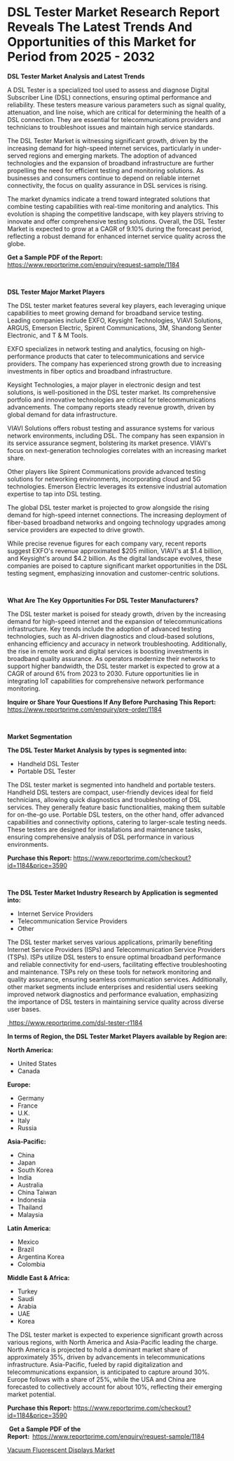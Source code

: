 <p><h1>DSL Tester Market Research Report Reveals The Latest Trends And Opportunities of this Market for Period from 2025 - 2032</h1></p><p><strong>DSL Tester Market Analysis and Latest Trends</strong></p>
<p><p>A DSL Tester is a specialized tool used to assess and diagnose Digital Subscriber Line (DSL) connections, ensuring optimal performance and reliability. These testers measure various parameters such as signal quality, attenuation, and line noise, which are critical for determining the health of a DSL connection. They are essential for telecommunications providers and technicians to troubleshoot issues and maintain high service standards.</p><p>The DSL Tester Market is witnessing significant growth, driven by the increasing demand for high-speed internet services, particularly in under-served regions and emerging markets. The adoption of advanced technologies and the expansion of broadband infrastructure are further propelling the need for efficient testing and monitoring solutions. As businesses and consumers continue to depend on reliable internet connectivity, the focus on quality assurance in DSL services is rising.</p><p>The market dynamics indicate a trend toward integrated solutions that combine testing capabilities with real-time monitoring and analytics. This evolution is shaping the competitive landscape, with key players striving to innovate and offer comprehensive testing solutions. Overall, the DSL Tester Market is expected to grow at a CAGR of 9.10% during the forecast period, reflecting a robust demand for enhanced internet service quality across the globe.</p></p>
<p><strong>Get a Sample PDF of the Report:&nbsp;</strong> <a href="https://www.reportprime.com/enquiry/request-sample/1184?utm_campaign=2471&utm_medium=2&utm_source=Github&utm_content=ia&utm_term=18032025&utm_id=dsl-tester">https://www.reportprime.com/enquiry/request-sample/1184</a></p>
<p>&nbsp;</p>
<p><strong>DSL Tester Major Market Players</strong></p>
<p><p>The DSL tester market features several key players, each leveraging unique capabilities to meet growing demand for broadband service testing. Leading companies include EXFO, Keysight Technologies, VIAVI Solutions, ARGUS, Emerson Electric, Spirent Communications, 3M, Shandong Senter Electronic, and T & M Tools.</p><p>EXFO specializes in network testing and analytics, focusing on high-performance products that cater to telecommunications and service providers. The company has experienced strong growth due to increasing investments in fiber optics and broadband infrastructure.</p><p>Keysight Technologies, a major player in electronic design and test solutions, is well-positioned in the DSL tester market. Its comprehensive portfolio and innovative technologies are critical for telecommunications advancements. The company reports steady revenue growth, driven by global demand for data infrastructure.</p><p>VIAVI Solutions offers robust testing and assurance systems for various network environments, including DSL. The company has seen expansion in its service assurance segment, bolstering its market presence. VIAVI's focus on next-generation technologies correlates with an increasing market share.</p><p>Other players like Spirent Communications provide advanced testing solutions for networking environments, incorporating cloud and 5G technologies. Emerson Electric leverages its extensive industrial automation expertise to tap into DSL testing.</p><p>The global DSL tester market is projected to grow alongside the rising demand for high-speed internet connections. The increasing deployment of fiber-based broadband networks and ongoing technology upgrades among service providers are expected to drive growth.</p><p>While precise revenue figures for each company vary, recent reports suggest EXFO's revenue approximated $205 million, VIAVI's at $1.4 billion, and Keysight's around $4.2 billion. As the digital landscape evolves, these companies are poised to capture significant market opportunities in the DSL testing segment, emphasizing innovation and customer-centric solutions.</p></p>
<p>&nbsp;</p>
<p><strong>What Are The Key Opportunities For DSL Tester Manufacturers?</strong></p>
<p><p>The DSL tester market is poised for steady growth, driven by the increasing demand for high-speed internet and the expansion of telecommunications infrastructure. Key trends include the adoption of advanced testing technologies, such as AI-driven diagnostics and cloud-based solutions, enhancing efficiency and accuracy in network troubleshooting. Additionally, the rise in remote work and digital services is boosting investments in broadband quality assurance. As operators modernize their networks to support higher bandwidth, the DSL tester market is expected to grow at a CAGR of around 6% from 2023 to 2030. Future opportunities lie in integrating IoT capabilities for comprehensive network performance monitoring.</p></p>
<p><strong>Inquire or Share Your Questions If Any Before Purchasing This Report:</strong> <a href="https://www.reportprime.com/enquiry/pre-order/1184?utm_campaign=2471&utm_medium=2&utm_source=Github&utm_content=ia&utm_term=18032025&utm_id=dsl-tester">https://www.reportprime.com/enquiry/pre-order/1184</a></p>
<p>&nbsp;</p>
<p><strong>Market Segmentation</strong></p>
<p><strong>The DSL Tester Market Analysis by types is segmented into:</strong></p>
<p><ul><li>Handheld DSL Tester</li><li>Portable DSL Tester</li></ul></p>
<p><p>The DSL tester market is segmented into handheld and portable testers. Handheld DSL testers are compact, user-friendly devices ideal for field technicians, allowing quick diagnostics and troubleshooting of DSL services. They generally feature basic functionalities, making them suitable for on-the-go use. Portable DSL testers, on the other hand, offer advanced capabilities and connectivity options, catering to larger-scale testing needs. These testers are designed for installations and maintenance tasks, ensuring comprehensive analysis of DSL performance in various environments.</p></p>
<p><strong>Purchase this Report:&nbsp;</strong><a href="https://www.reportprime.com/checkout?id=1184&price=3590&utm_campaign=2471&utm_medium=2&utm_source=Github&utm_content=ia&utm_term=18032025&utm_id=dsl-tester">https://www.reportprime.com/checkout?id=1184&price=3590</a></p>
<p>&nbsp;</p>
<p><strong>The DSL Tester Market Industry Research by Application is segmented into:</strong></p>
<p><ul><li>Internet Service Providers</li><li>Telecommunication Service Providers</li><li>Other</li></ul></p>
<p><p>The DSL tester market serves various applications, primarily benefiting Internet Service Providers (ISPs) and Telecommunication Service Providers (TSPs). ISPs utilize DSL testers to ensure optimal broadband performance and reliable connectivity for end-users, facilitating effective troubleshooting and maintenance. TSPs rely on these tools for network monitoring and quality assurance, ensuring seamless communication services. Additionally, other market segments include enterprises and residential users seeking improved network diagnostics and performance evaluation, emphasizing the importance of DSL testers in maintaining service quality across diverse user bases.</p></p>
<p><a href="https://www.reportprime.com/dsl-tester-r1184?utm_campaign=2471&utm_medium=2&utm_source=Github&utm_content=ia&utm_term=18032025&utm_id=dsl-tester">&nbsp;https://www.reportprime.com/dsl-tester-r1184</a></p>
<p><strong>In terms of Region, the DSL Tester Market Players available by Region are:</strong></p>
<p>
    <p> <strong> North America: </strong>
        <ul>
            <li>United States</li>
            <li>Canada</li>
        </ul>
        </p> 
    <p> <strong> Europe: </strong>
        <ul>
            <li>Germany</li>
            <li>France</li>
            <li>U.K.</li>
            <li>Italy</li>
            <li>Russia</li>
        </ul>
        </p> 
    <p> <strong> Asia-Pacific: </strong>
        <ul>
            <li>China</li>
            <li>Japan</li>
            <li>South Korea</li>
            <li>India</li>
            <li>Australia</li>
            <li>China Taiwan</li>
            <li>Indonesia</li>
            <li>Thailand</li>
            <li>Malaysia</li>
        </ul>
        </p> 
    <p> <strong> Latin America: </strong>
        <ul>
            <li>Mexico</li>
            <li>Brazil</li>
            <li>Argentina Korea</li>
            <li>Colombia</li>
        </ul>
        </p> 
    <p> <strong> Middle East & Africa: </strong>
        <ul>
            <li>Turkey</li>
            <li>Saudi</li>
            <li>Arabia</li>
            <li>UAE</li>
            <li>Korea</li>
        </ul>
    </p>
    </p>
<p><p>The DSL tester market is expected to experience significant growth across various regions, with North America and Asia-Pacific leading the charge. North America is projected to hold a dominant market share of approximately 35%, driven by advancements in telecommunications infrastructure. Asia-Pacific, fueled by rapid digitalization and telecommunications expansion, is anticipated to capture around 30%. Europe follows with a share of 25%, while the USA and China are forecasted to collectively account for about 10%, reflecting their emerging market potential.</p></p>
<p><strong>Purchase this Report: </strong><a href="https://www.reportprime.com/checkout?id=1184&price=3590&utm_campaign=2471&utm_medium=2&utm_source=Github&utm_content=ia&utm_term=18032025&utm_id=dsl-tester">https://www.reportprime.com/checkout?id=1184&price=3590</a></p>
<p>&nbsp;<strong>Get a Sample PDF of the Report:&nbsp;&nbsp;</strong><a href="https://www.reportprime.com/enquiry/request-sample/1184?utm_campaign=2471&utm_medium=2&utm_source=Github&utm_content=ia&utm_term=18032025&utm_id=dsl-tester">https://www.reportprime.com/enquiry/request-sample/1184</a></p>
<p><strong></strong></p>
<p><p><a href="https://github.com/Chiragrp22/Market-Research-Report-List-7/blob/main/vacuum-fluorescent-displays-market.md?utm_campaign=2471&utm_medium=2&utm_source=Github&utm_content=ia&utm_term=18032025&utm_id=dsl-tester">Vacuum Fluorescent Displays Market</a></p></p>